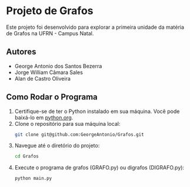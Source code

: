 # Projeto de Grafos

Este projeto foi desenvolvido para explorar a primeira unidade da matéria de Grafos na UFRN - Campus Natal.

## Autores

- George Antonio dos Santos Bezerra
- Jorge William Câmara Sales
- Alan de Castro Oliveira

## Como Rodar o Programa

1. Certifique-se de ter o Python instalado em sua máquina. Você pode baixá-lo em [python.org](https://www.python.org/).
2. Clone o repositório para sua máquina local:
    ```bash
    git clone git@github.com:GeorgeAntonio/Grafos.git
    ```
3. Navegue até o diretório do projeto:
    ```bash
    cd Grafos
    ```
4. Execute o programa de grafos (GRAFO.py) ou digrafos (DIGRAFO.py):
    ```bash
    python main.py
    ```
